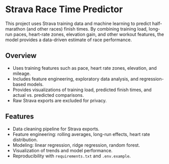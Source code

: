 # Strava Race Time Predictor

This project uses Strava training data and machine learning to predict half-marathon (and other races) finish times. By combining training load, long-run paces, heart-rate zones, elevation gain, and other workout features, the model provides a data-driven estimate of race performance.

## Overview
- Uses training features such as pace, heart rate zones, elevation, and mileage.
- Includes feature engineering, exploratory data analysis, and regression-based models.
- Provides visualizations of training load, predicted finish times, and actual vs. predicted comparisons.
- Raw Strava exports are excluded for privacy.

## Features
- Data cleaning pipeline for Strava exports.
- Feature engineering: rolling averages, long-run effects, heart rate distribution.
- Modeling: linear regression, ridge regression, random forest.
- Visualization of trends and model performance.
- Reproducibility with `requirements.txt` and `.env.example`.
